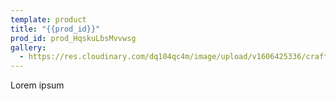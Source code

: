 ```yaml
---
template: product
title: "{{prod_id}}"
prod_id: prod_HqskuLbsMvvwsg
gallery:
  - https://res.cloudinary.com/dq104qc4m/image/upload/v1606425336/craftsman_zgwtsa.jpg
---
```

Lorem ipsum